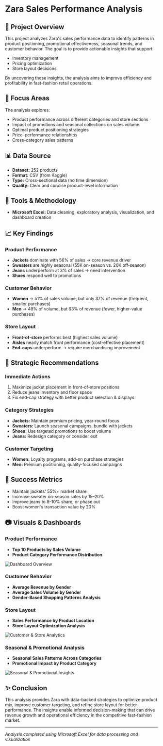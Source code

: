 # Zara Sales Performance Analysis

## 📌 Project Overview
This project analyzes Zara's sales performance data to identify patterns in product positioning, promotional effectiveness, seasonal trends, and customer behavior. The goal is to provide actionable insights that support:
- Inventory management
- Pricing optimization
- Store layout decisions

By uncovering these insights, the analysis aims to improve efficiency and profitability in fast-fashion retail operations.

## 🎯 Focus Areas
The analysis explores:
- Product performance across different categories and store sections
- Impact of promotions and seasonal collections on sales volume
- Optimal product positioning strategies
- Price–performance relationships
- Cross-category sales patterns

## 📊 Data Source
- **Dataset:** 252 products
- **Format:** CSV (from Kaggle)
- **Type:** Cross-sectional data (no time dimension)
- **Quality:** Clear and concise product-level information

## 🔧 Tools & Methodology
- **Microsoft Excel:** Data cleaning, exploratory analysis, visualization, and dashboard creation

## 📈 Key Findings

### Product Performance
- **Jackets** dominate with 56% of sales → core revenue driver
- **Sweaters** are highly seasonal (55K on-season vs. 20K off-season)
- **Jeans** underperform at 3% of sales → need intervention
- **Shoes** respond well to promotions

### Customer Behavior
- **Women** → 51% of sales volume, but only 37% of revenue (frequent, smaller purchases)
- **Men** → 49% of volume, but 63% of revenue (fewer, higher-value purchases)

### Store Layout
- **Front-of-store** performs best (highest sales volume)
- **Aisles** nearly match front performance (cost-effective placement)
- **End-caps** underperform → require merchandising improvement

## 🚀 Strategic Recommendations

### Immediate Actions
1. Maximize jacket placement in front-of-store positions
2. Reduce jeans inventory and floor space
3. Fix end-cap strategy with better product selection & displays

### Category Strategies
- **Jackets:** Maintain premium pricing, year-round focus
- **Sweaters:** Launch seasonal campaigns, bundle with jackets
- **Shoes:** Use targeted promotions to boost volume
- **Jeans:** Redesign category or consider exit

### Customer Targeting
- **Women:** Loyalty programs, add-on purchase strategies
- **Men:** Premium positioning, quality-focused campaigns

## 📌 Success Metrics
- Maintain jackets' 55%+ market share
- Increase sweater on-season sales by 15–20%
- Improve jeans to 8–10% share, or phase out
- Boost women's transaction value by 20%

## 📷 Visuals & Dashboards

### Product Performance
- **Top 10 Products by Sales Volume**
- **Product Category Performance Distribution**

![Dashboard Overview](https://github.com/user-attachments/assets/a64478df-2f1d-47ab-a04d-fdee9ced1fa8)

### Customer Behavior
- **Average Revenue by Gender**
- **Average Sales Volume by Gender**
- **Gender-Based Shopping Patterns Analysis**

### Store Layout
- **Sales Performance by Product Location**
- **Store Layout Optimization Analysis**

![Customer & Store Analytics](https://github.com/user-attachments/assets/c5bee116-ecf9-420a-b034-2409f0d2e4c9)

### Seasonal & Promotional Analysis
- **Seasonal Sales Patterns Across Categories**
- **Promotional Impact by Product Category**

![Seasonal & Promotional Insights](https://github.com/user-attachments/assets/dfa1a61b-015a-481e-aafa-d8bcf629daf5)

## ✨ Conclusion
This analysis provides Zara with data-backed strategies to optimize product mix, improve customer targeting, and refine store layout for better performance. The insights enable informed decision-making that can drive revenue growth and operational efficiency in the competitive fast-fashion market.

---
*Analysis completed using Microsoft Excel for data processing and visualization*
